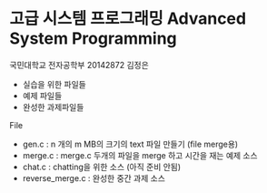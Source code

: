 # 고급 시스템 프로그래밍 Advanced System Programming

국민대학교 전자공학부 20142872 김정은

- 실습을 위한 파일들
- 예제 파일들
- 완성한 과제파일들

File

- gen.c   : n 개의  m MB의 크기의 text 파일 만들기 (file merge용)
- merge.c : merge.c 두개의 파일을 merge 하고 시간을 재는 예제 소스 
- chat.c  : chatting을 위한 소스 (아직 준비 안됨)
- reverse_merge.c : 완성한 중간 과제 소스
